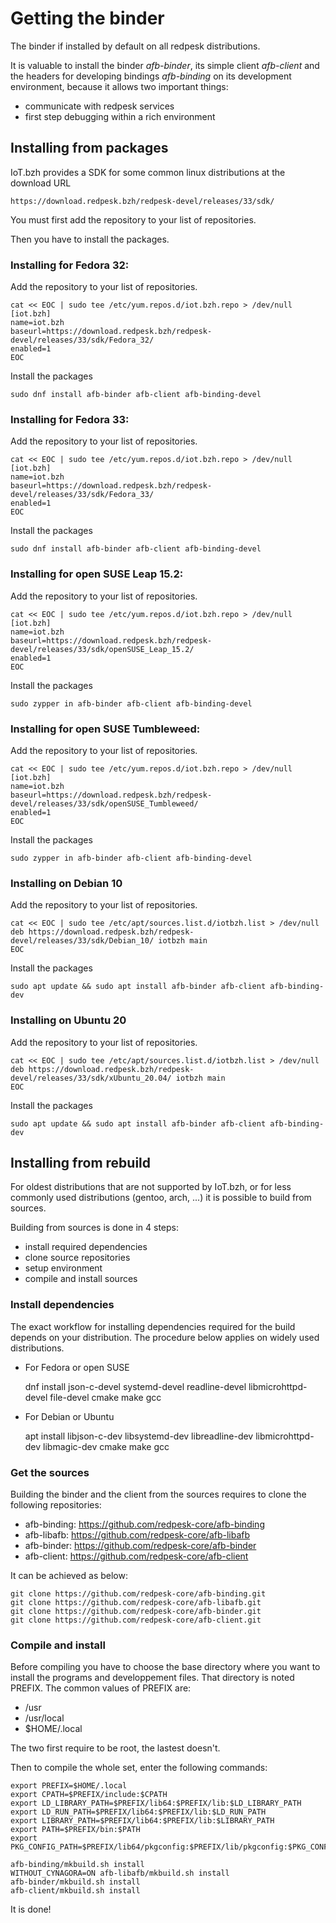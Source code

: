 # Getting the binder

The binder if installed by default on all redpesk distributions.

It is valuable to install the binder *afb-binder*, its simple client *afb-client*
and the headers for developing bindings *afb-binding* on its development environment,
because it allows two important things:

- communicate with redpesk services
- first step debugging within a rich environment

## Installing from packages

IoT.bzh provides a SDK for some common linux distributions at the download URL

    https://download.redpesk.bzh/redpesk-devel/releases/33/sdk/

You must first add the repository to your list of repositories.

Then you have to install the packages.

### Installing for Fedora 32:

Add the repository to your list of repositories.

    cat << EOC | sudo tee /etc/yum.repos.d/iot.bzh.repo > /dev/null
    [iot.bzh]
    name=iot.bzh
    baseurl=https://download.redpesk.bzh/redpesk-devel/releases/33/sdk/Fedora_32/
    enabled=1
    EOC

Install the packages

    sudo dnf install afb-binder afb-client afb-binding-devel

### Installing for Fedora 33:

Add the repository to your list of repositories.

    cat << EOC | sudo tee /etc/yum.repos.d/iot.bzh.repo > /dev/null
    [iot.bzh]
    name=iot.bzh
    baseurl=https://download.redpesk.bzh/redpesk-devel/releases/33/sdk/Fedora_33/
    enabled=1
    EOC

Install the packages

    sudo dnf install afb-binder afb-client afb-binding-devel

### Installing for open SUSE Leap 15.2:

Add the repository to your list of repositories.

    cat << EOC | sudo tee /etc/yum.repos.d/iot.bzh.repo > /dev/null
    [iot.bzh]
    name=iot.bzh
    baseurl=https://download.redpesk.bzh/redpesk-devel/releases/33/sdk/openSUSE_Leap_15.2/
    enabled=1
    EOC

Install the packages

    sudo zypper in afb-binder afb-client afb-binding-devel

### Installing for open SUSE Tumbleweed:

Add the repository to your list of repositories.

    cat << EOC | sudo tee /etc/yum.repos.d/iot.bzh.repo > /dev/null
    [iot.bzh]
    name=iot.bzh
    baseurl=https://download.redpesk.bzh/redpesk-devel/releases/33/sdk/openSUSE_Tumbleweed/
    enabled=1
    EOC

Install the packages

    sudo zypper in afb-binder afb-client afb-binding-devel

### Installing on Debian 10

Add the repository to your list of repositories.

    cat << EOC | sudo tee /etc/apt/sources.list.d/iotbzh.list > /dev/null
    deb https://download.redpesk.bzh/redpesk-devel/releases/33/sdk/Debian_10/ iotbzh main
    EOC

Install the packages

    sudo apt update && sudo apt install afb-binder afb-client afb-binding-dev

### Installing on Ubuntu 20

Add the repository to your list of repositories.

    cat << EOC | sudo tee /etc/apt/sources.list.d/iotbzh.list > /dev/null
    deb https://download.redpesk.bzh/redpesk-devel/releases/33/sdk/xUbuntu_20.04/ iotbzh main
    EOC

Install the packages

    sudo apt update && sudo apt install afb-binder afb-client afb-binding-dev

## Installing from rebuild

For oldest distributions that are not supported by IoT.bzh,
or for less commonly used distributions (gentoo, arch, ...)
it is possible to build from sources.

Building from sources is done in 4 steps:

- install required dependencies
- clone source repositories
- setup environment
- compile and install sources

### Install dependencies

The exact workflow for installing dependencies required for the build depends on
your distribution. The procedure below applies on widely used distributions.

- For Fedora or open SUSE

    dnf install json-c-devel systemd-devel readline-devel libmicrohttpd-devel file-devel cmake make gcc

- For Debian or Ubuntu

    apt install libjson-c-dev libsystemd-dev libreadline-dev libmicrohttpd-dev libmagic-dev cmake make gcc

### Get the sources

Building the binder and the client from the sources requires to clone the following repositories:

- afb-binding: https://github.com/redpesk-core/afb-binding
- afb-libafb:  https://github.com/redpesk-core/afb-libafb
- afb-binder:  https://github.com/redpesk-core/afb-binder
- afb-client:  https://github.com/redpesk-core/afb-client

It can be achieved as below:

    git clone https://github.com/redpesk-core/afb-binding.git
    git clone https://github.com/redpesk-core/afb-libafb.git
    git clone https://github.com/redpesk-core/afb-binder.git
    git clone https://github.com/redpesk-core/afb-client.git

### Compile and install

Before compiling you have to choose the base directory where you want to
install the programs and developpement files. That directory is noted PREFIX.
The common values of PREFIX are:

- /usr
- /usr/local
- $HOME/.local

The two first require to be root, the lastest doesn't.

Then to compile the whole set, enter the following commands:

    export PREFIX=$HOME/.local
    export CPATH=$PREFIX/include:$CPATH
    export LD_LIBRARY_PATH=$PREFIX/lib64:$PREFIX/lib:$LD_LIBRARY_PATH
    export LD_RUN_PATH=$PREFIX/lib64:$PREFIX/lib:$LD_RUN_PATH
    export LIBRARY_PATH=$PREFIX/lib64:$PREFIX/lib:$LIBRARY_PATH
    export PATH=$PREFIX/bin:$PATH
    export PKG_CONFIG_PATH=$PREFIX/lib64/pkgconfig:$PREFIX/lib/pkgconfig:$PKG_CONFIG_PATH

    afb-binding/mkbuild.sh install
    WITHOUT_CYNAGORA=ON afb-libafb/mkbuild.sh install
    afb-binder/mkbuild.sh install
    afb-client/mkbuild.sh install

It is done!

